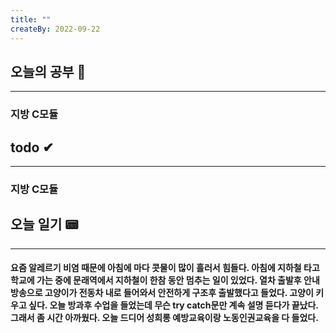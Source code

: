 ```yaml
---
title: ""
createBy: 2022-09-22
---
```

## 오늘의 공부 🎉
---
### 지방 C모듈

## todo ✔
---
### 지방 C모듈

## 오늘 일기 📟
---
#### 요즘 알레르기 비염 때문에 아침에 마다 콧물이 많이 흘러서 힘들다. 아침에 지하철 타고 학교에 가는 중에 문래역에서 지하철이 한참 동안 멈추는 일이 있었다. 열차 출발후 안내방송으로 고양이가 전동차 내로 들어와서 안전하게 구조후 출발했다고 들었다. 고양이 키우고 싶다. 오늘 방과후 수업을 들었는데 무슨 try catch문만 계속 설명 듣다가 끝났다. 그래서 좀 시간 아까웠다. 오늘 드디어 성희롱 예방교육이랑 노동인권교육을 다 들었다.
<Comment/>